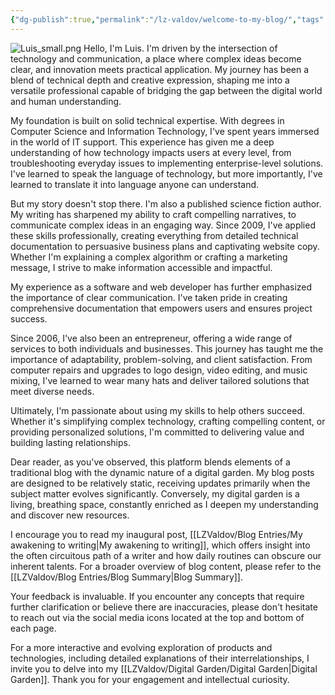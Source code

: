 ```yaml
---
{"dg-publish":true,"permalink":"/lz-valdov/welcome-to-my-blog/","tags":["gardenEntry"],"created":"2025-03-15T12:11:57.332-07:00","updated":"2025-03-16T13:58:16.780-07:00"}
---
```



![Luis_small.png](/img/user/LZValdov/Luis_small.png)
Hello, I'm Luis. I'm driven by the intersection of technology and communication, a place where complex ideas become clear, and innovation meets practical application. My journey has been a blend of technical depth and creative expression, shaping me into a versatile professional capable of bridging the gap between the digital world and human understanding.

My foundation is built on solid technical expertise. With degrees in Computer Science and Information Technology, I've spent years immersed in the world of IT support. This experience has given me a deep understanding of how technology impacts users at every level, from troubleshooting everyday issues to implementing enterprise-level solutions. I've learned to speak the language of technology, but more importantly, I've learned to translate it into language anyone can understand.

But my story doesn't stop there. I'm also a published science fiction author. My writing has sharpened my ability to craft compelling narratives, to communicate complex ideas in an engaging way. Since 2009, I've applied these skills professionally, creating everything from detailed technical documentation to persuasive business plans and captivating website copy. Whether I'm explaining a complex algorithm or crafting a marketing message, I strive to make information accessible and impactful.

My experience as a software and web developer has further emphasized the importance of clear communication. I've taken pride in creating comprehensive documentation that empowers users and ensures project success.

Since 2006, I've also been an entrepreneur, offering a wide range of services to both individuals and businesses. This journey has taught me the importance of adaptability, problem-solving, and client satisfaction. From computer repairs and upgrades to logo design, video editing, and music mixing, I've learned to wear many hats and deliver tailored solutions that meet diverse needs.

Ultimately, I'm passionate about using my skills to help others succeed. Whether it's simplifying complex technology, crafting compelling content, or providing personalized solutions, I'm committed to delivering value and building lasting relationships.

Dear reader, as you've observed, this platform blends elements of a traditional blog with the dynamic nature of a digital garden. My blog posts are designed to be relatively static, receiving updates primarily when the subject matter evolves significantly. Conversely, my digital garden is a living, breathing space, constantly enriched as I deepen my understanding and discover new resources.

I encourage you to read my inaugural post, [[LZValdov/Blog Entries/My awakening to writing\|My awakening to writing]], which offers insight into the often circuitous path of a writer and how daily routines can obscure our inherent talents. For a broader overview of blog content, please refer to the [[LZValdov/Blog Entries/Blog Summary\|Blog Summary]].

Your feedback is invaluable. If you encounter any concepts that require further clarification or believe there are inaccuracies, please don't hesitate to reach out via the social media icons located at the top and bottom of each page.

For a more interactive and evolving exploration of products and technologies, including detailed explanations of their interrelationships, I invite you to delve into my [[LZValdov/Digital Garden/Digital Garden\|Digital Garden]]. Thank you for your engagement and intellectual curiosity.


